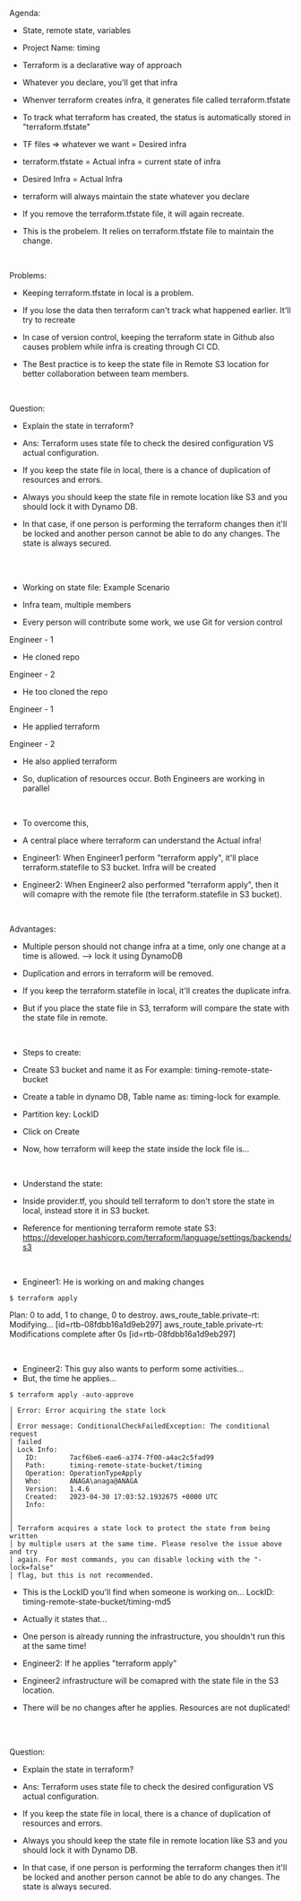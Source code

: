 
Agenda:
<p>

* State, remote state, variables
* Project Name: timing


* Terraform is a declarative way of approach
* Whatever you declare, you'll get that infra
* Whenver terraform creates infra, it generates file called terraform.tfstate


* To track what terraform has created, the status is automatically stored in "terraform.tfstate"



* TF files => whatever we want = Desired infra
* terraform.tfstate = Actual infra = current state of infra

* Desired Infra = Actual Infra

* terraform will always maintain the state whatever you declare

* If you remove the terraform.tfstate file, it will again recreate. 
* This is the probelem. It relies on terraform.tfstate file to maintain the change.
</p>

<br>

Problems:
<p>

* Keeping terraform.tfstate in local is a problem.

* If you lose the data then terraform can't track what happened earlier. It'll try to recreate

* In case of version control, keeping the terraform state in Github also causes problem while infra is creating through CI CD.

* The Best practice is to keep the state file in Remote S3 location for better collaboration between team members.
</p>

<br>

Question:
<p>

* Explain the state in terraform?
* Ans: Terraform uses state file to check the desired configuration VS actual configuration.

* If you keep the state file in local, there is a chance of duplication of resources and errors.

* Always you should keep the state file in remote location like S3 and you should lock it with Dynamo DB. 

* In that case, if one person is performing the terraform changes then it'll be locked and another person cannot be able to do any changes. The state is always secured.
</p>


<br>
<br>

<p>

* Working on state file: Example Scenario
* Infra team, multiple members 

* Every person will contribute some work, we use Git for version control

Engineer - 1
* He cloned repo


Engineer - 2
* He too cloned the repo


Engineer - 1
* He applied terraform


Engineer - 2
* He also applied terraform

* So, duplication of resources occur. Both Engineers are working in parallel
</p>

<br>

* To overcome this,

* A central place where terraform can understand the Actual infra!


* Engineer1: When Engineer1 perform "terraform apply", it'll place terraform.statefile to S3 bucket. Infra will be created

* Engineer2: When Engineer2 also performed "terraform apply", then it will comapre with the remote file (the terraform.statefile in S3 bucket).

<br>

Advantages:
<p>

* Multiple person should not change infra at a time, only one change at a time is allowed. --> lock it using DynamoDB

* Duplication and errors in terraform will be removed.

* If you keep the terraform.statefile in local, it'll creates the duplicate infra.

* But if you place the state file in S3, terraform will compare the state with the state file in remote.
</p>

<br>

* Steps to create:
<p>

* Create S3 bucket and name it as For example: timing-remote-state-bucket
* Create a table in dynamo DB, Table name as: timing-lock for example.
* Partition key: LockID
* Click on Create


* Now, how terraform will keep the state inside the lock file is... 

<br>

* Understand the state:
<p>

* Inside provider.tf, you should tell terraform to don't store the state in local, instead store it in S3 bucket.

* Reference for mentioning terraform remote state S3:
https://developer.hashicorp.com/terraform/language/settings/backends/s3


<br>

* Engineer1: He is working on and making changes

```
$ terraform apply
```
<p>

Plan: 0 to add, 1 to change, 0 to destroy.
aws_route_table.private-rt: Modifying... [id=rtb-08fdbb16a1d9eb297]
aws_route_table.private-rt: Modifications complete after 0s [id=rtb-08fdbb16a1d9eb297]
</p>

<br>

* Engineer2: This guy also wants to perform some activities...
* But, the time he applies...

```
$ terraform apply -auto-approve
```
<p>

```
│ Error: Error acquiring the state lock
│
│ Error message: ConditionalCheckFailedException: The conditional request
│ failed
│ Lock Info:
│   ID:        7acf6be6-eae6-a374-7f00-a4ac2c5fad99
│   Path:      timing-remote-state-bucket/timing
│   Operation: OperationTypeApply
│   Who:       ANAGA\anaga@ANAGA
│   Version:   1.4.6
│   Created:   2023-04-30 17:03:52.1932675 +0000 UTC
│   Info:
│
│
│ Terraform acquires a state lock to protect the state from being written
│ by multiple users at the same time. Please resolve the issue above and try
│ again. For most commands, you can disable locking with the "-lock=false"
│ flag, but this is not recommended.
```
</p>

* This is the LockID you'll find when someone is working on...
LockID: timing-remote-state-bucket/timing-md5


* Actually it states that...

* One person is already running the infrastructure, you shouldn't run this at the same time! 

* Engineer2: If he applies "terraform apply"
* Engineer2 infrastructure will be comapred with the state file in the S3 location.

* There will be no changes after he applies. Resources are not duplicated!

<br>
<br>

Question:
<p>

* Explain the state in terraform?
* Ans: Terraform uses state file to check the desired configuration VS actual configuration.

* If you keep the state file in local, there is a chance of duplication of resources and errors.

* Always you should keep the state file in remote location like S3 and you should lock it with Dynamo DB. 

* In that case, if one person is performing the terraform changes then it'll be locked and another person cannot be able to do any changes. The state is always secured.
</p>

